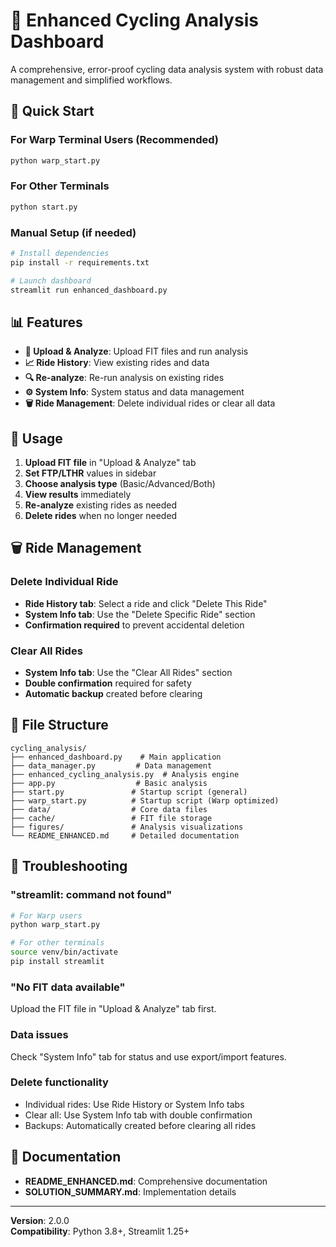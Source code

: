 # 🚴 Enhanced Cycling Analysis Dashboard

A comprehensive, error-proof cycling data analysis system with robust data management and simplified workflows.

## 🚀 Quick Start

### For Warp Terminal Users (Recommended)
```bash
python warp_start.py
```

### For Other Terminals
```bash
python start.py
```

### Manual Setup (if needed)
```bash
# Install dependencies
pip install -r requirements.txt

# Launch dashboard
streamlit run enhanced_dashboard.py
```

## 📊 Features

- **📁 Upload & Analyze**: Upload FIT files and run analysis
- **📈 Ride History**: View existing rides and data
- **🔍 Re-analyze**: Re-run analysis on existing rides
- **⚙️ System Info**: System status and data management
- **🗑️ Ride Management**: Delete individual rides or clear all data

## 🎯 Usage

1. **Upload FIT file** in "Upload & Analyze" tab
2. **Set FTP/LTHR** values in sidebar
3. **Choose analysis type** (Basic/Advanced/Both)
4. **View results** immediately
5. **Re-analyze** existing rides as needed
6. **Delete rides** when no longer needed

## 🗑️ Ride Management

### Delete Individual Ride
- **Ride History tab**: Select a ride and click "Delete This Ride"
- **System Info tab**: Use the "Delete Specific Ride" section
- **Confirmation required** to prevent accidental deletion

### Clear All Rides
- **System Info tab**: Use the "Clear All Rides" section
- **Double confirmation** required for safety
- **Automatic backup** created before clearing

## 📁 File Structure

```
cycling_analysis/
├── enhanced_dashboard.py    # Main application
├── data_manager.py         # Data management
├── enhanced_cycling_analysis.py  # Analysis engine
├── app.py                  # Basic analysis
├── start.py               # Startup script (general)
├── warp_start.py          # Startup script (Warp optimized)
├── data/                  # Core data files
├── cache/                 # FIT file storage
├── figures/               # Analysis visualizations
└── README_ENHANCED.md     # Detailed documentation
```

## 🔧 Troubleshooting

### "streamlit: command not found"
```bash
# For Warp users
python warp_start.py

# For other terminals
source venv/bin/activate
pip install streamlit
```

### "No FIT data available"
Upload the FIT file in "Upload & Analyze" tab first.

### Data issues
Check "System Info" tab for status and use export/import features.

### Delete functionality
- Individual rides: Use Ride History or System Info tabs
- Clear all: Use System Info tab with double confirmation
- Backups: Automatically created before clearing all rides

## 📖 Documentation

- **README_ENHANCED.md**: Comprehensive documentation
- **SOLUTION_SUMMARY.md**: Implementation details

---

**Version**: 2.0.0  
**Compatibility**: Python 3.8+, Streamlit 1.25+ 